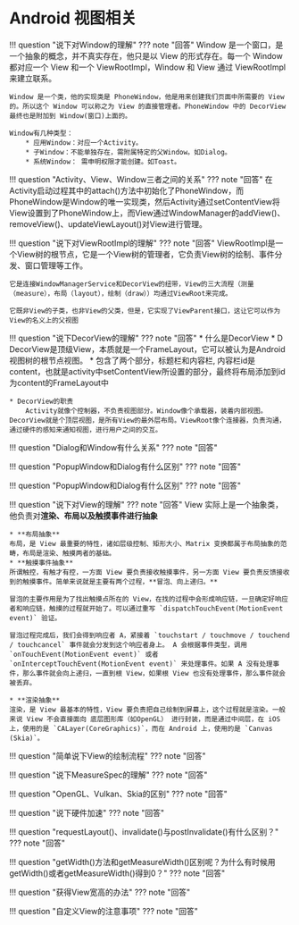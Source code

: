 # Android 视图相关

!!! question "说下对Window的理解"
??? note "回答"
    Window 是一个窗口，是一个抽象的概念，并不真实存在，他只是以 View 的形式存在。每一个 Window 都对应一个 View 和一个 ViewRootImpl，Window 和 View 通过 ViewRootImpl 来建立联系。

    Window 是一个类，他的实现类是 PhoneWindow，他是用来创建我们页面中所需要的 View 的。所以这个 Window 可以称之为 View 的直接管理者。PhoneWindow 中的 DecorView 最终也是附加到 Window(窗口)上面的。

    Window有几种类型：
        * 应用Window：对应一个Activity。
        * 子Window：不能单独存在，需附属特定的父Window。如Dialog。
        * 系统Window： 需申明权限才能创建。如Toast。

!!! question "Activity、View、Window三者之间的关系"
??? note "回答"
    在Activity启动过程其中的attach()方法中初始化了PhoneWindow，而PhoneWindow是Window的唯一实现类，然后Activity通过setContentView将View设置到了PhoneWindow上，而View通过WindowManager的addView()、removeView()、updateViewLayout()对View进行管理。

!!! question "说下对ViewRootImpl的理解"
??? note "回答"
    ViewRootImpl是一个View树的根节点，它是一个View树的管理者，它负责View树的绘制、事件分发、窗口管理等工作。

    它是连接WindowManagerService和DecorView的纽带，View的三大流程（测量（measure），布局（layout），绘制（draw））均通过ViewRoot来完成。
    
    它既非View的子类，也非View的父类，但是，它实现了ViewParent接口，这让它可以作为View的名义上的父视图

!!! question "说下DecorView的理解"
??? note "回答" 
    * 什么是DecorView
        * D DecorView是顶级View，本质就是一个FrameLayout，它可以被认为是Android视图树的根节点视图。
        * 包含了两个部分，标题栏和内容栏, 内容栏id是content，也就是activity中setContentView所设置的部分，最终将布局添加到id为content的FrameLayout中

    * DecorView的职责
        Activity就像个控制器，不负责视图部分。Window像个承载器，装着内部视图。DecorView就是个顶层视图，是所有View的最外层布局。ViewRoot像个连接器，负责沟通，通过硬件的感知来通知视图，进行用户之间的交互。

!!! question "Dialog和Window有什么关系"
??? note "回答" 

!!! question "PopupWindow和Dialog有什么区别"
??? note "回答"    

!!! question "PopupWindow和Dialog有什么区别"
??? note "回答"   

!!! question "说下对View的理解"
??? note "回答"
    View 实际上是一个抽象类，他负责对**渲染、布局以及触摸事件进行抽象**
    
    * **布局抽象**
    布局，是 View 最重要的特性，诸如层级控制、矩形大小、Matrix 变换都属于布局抽象的范畴，布局是渲染、触摸两者的基础。
    * **触摸事件抽象**
    所谓触控，有触才有控，一方面 View 要负责接收触摸事件，另一方面 View 要负责反馈接收到的触摸事件。简单来说就是主要有两个过程，**冒泡、向上递归。**

    冒泡的主要作用是为了找出触摸点所在的 View，在找的过程中会形成响应链，一旦确定好响应者和响应链，触摸的过程就开始了。可以通过重写 `dispatchTouchEvent(MotionEvent event)` 验证。

    冒泡过程完成后，我们会得到响应者 A，紧接着 `touchstart / touchmove / touchend / touchcancel` 事件就会分发到这个响应者身上。 A 会根据事件类型，调用 `onTouchEvent(MotionEvent event)` 或者 `onInterceptTouchEvent(MotionEvent event)` 来处理事件。如果 A 没有处理事件，那么事件就会向上递归，一直到根 View，如果根 View 也没有处理事件，那么事件就会被丢弃。

    * **渲染抽象**
    渲染，是 View 最基本的特性，View 要负责把自己绘制到屏幕上，这个过程就是渲染。一般来说 View 不会直接面向 底层图形库（如OpenGL） 进行封装，而是通过中间层，在 iOS 上，使用的是 `CALayer(CoreGraphics)`，而在 Android 上，使用的是 `Canvas (Skia)`。

!!! question "简单说下View的绘制流程"
??? note "回答"

!!! question "说下MeasureSpec的理解"
??? note "回答"

!!! question "OpenGL、Vulkan、Skia的区别"
??? note "回答"

!!! question "说下硬件加速"
??? note "回答"

!!! question "requestLayout()、invalidate()与postInvalidate()有什么区别？"
??? note "回答"

!!! question "getWidth()方法和getMeasureWidth()区别呢？为什么有时候用getWidth()或者getMeasureWidth()得到0？"
??? note "回答"


!!! question "获得View宽高的办法"
??? note "回答"

!!! question "自定义View的注意事项"
??? note "回答"


